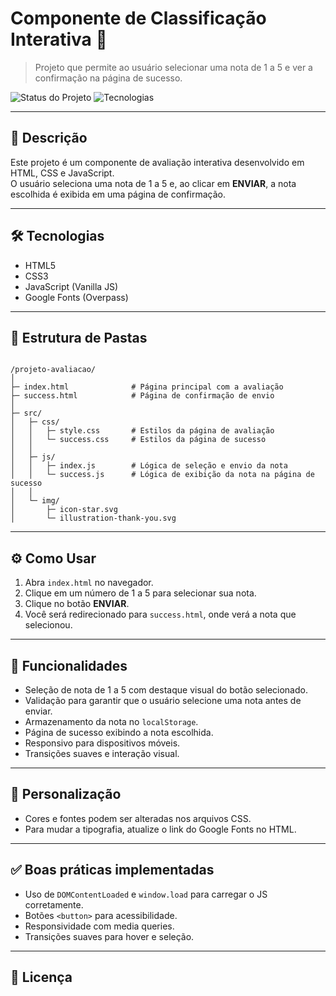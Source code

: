 
# Componente de Classificação Interativa 🚀
> Projeto que permite ao usuário selecionar uma nota de 1 a 5 e ver a confirmação na página de sucesso.

![Status do Projeto](https://img.shields.io/badge/status-concluído-green)
![Tecnologias](https://img.shields.io/badge/tecnologias-HTML%2CCSS%2CJS-blue)

---

## 📌 Descrição
Este projeto é um componente de avaliação interativa desenvolvido em HTML, CSS e JavaScript.  
O usuário seleciona uma nota de 1 a 5 e, ao clicar em **ENVIAR**, a nota escolhida é exibida em uma página de confirmação.

---

## 🛠 Tecnologias
- HTML5
- CSS3
- JavaScript (Vanilla JS)
- Google Fonts (Overpass)

---

## 📂 Estrutura de Pastas
```

/projeto-avaliacao/
│
├─ index.html              # Página principal com a avaliação
├─ success.html            # Página de confirmação de envio
│
├─ src/
│   ├─ css/
│   │   ├─ style.css       # Estilos da página de avaliação
│   │   └─ success.css     # Estilos da página de sucesso
│   │
│   ├─ js/
│   │   ├─ index.js        # Lógica de seleção e envio da nota
│   │   └─ success.js      # Lógica de exibição da nota na página de sucesso
│   │
│   └─ img/
│       ├─ icon-star.svg
│       └─ illustration-thank-you.svg

```

---

## ⚙ Como Usar
1. Abra `index.html` no navegador.  
2. Clique em um número de 1 a 5 para selecionar sua nota.  
3. Clique no botão **ENVIAR**.  
4. Você será redirecionado para `success.html`, onde verá a nota que selecionou.  

---

## 🔧 Funcionalidades
- Seleção de nota de 1 a 5 com destaque visual do botão selecionado.  
- Validação para garantir que o usuário selecione uma nota antes de enviar.  
- Armazenamento da nota no `localStorage`.  
- Página de sucesso exibindo a nota escolhida.  
- Responsivo para dispositivos móveis.  
- Transições suaves e interação visual.

---

## 🎨 Personalização
- Cores e fontes podem ser alteradas nos arquivos CSS.  
- Para mudar a tipografia, atualize o link do Google Fonts no HTML.  

---

## ✅ Boas práticas implementadas
- Uso de `DOMContentLoaded` e `window.load` para carregar o JS corretamente.  
- Botões `<button>` para acessibilidade.  
- Responsividade com media queries.  
- Transições suaves para hover e seleção.  

---

## 📄 Licença
